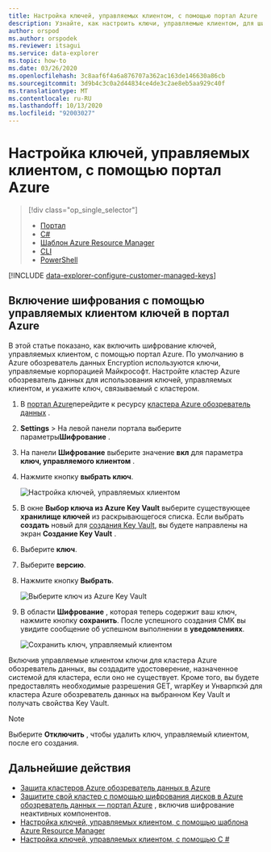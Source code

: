 ```yaml
---
title: Настройка ключей, управляемых клиентом, с помощью портал Azure
description: Узнайте, как настроить ключи, управляемые клиентом, для шифрования данных Azure обозреватель данных с помощью портал Azure.
author: orspod
ms.author: orspodek
ms.reviewer: itsagui
ms.service: data-explorer
ms.topic: how-to
ms.date: 03/26/2020
ms.openlocfilehash: 3c8aaf6f4a6a876707a362ac163de146630a86cb
ms.sourcegitcommit: 3d9b4c3c0a2d44834ce4de3c2ae8eb5aa929c40f
ms.translationtype: MT
ms.contentlocale: ru-RU
ms.lasthandoff: 10/13/2020
ms.locfileid: "92003027"
---
```

# <a name="configure-customer-managed-keys-using-the-azure-portal"></a>Настройка ключей, управляемых клиентом, с помощью портал Azure

> [!div class="op_single_selector"]
> * [Портал](customer-managed-keys-portal.md)
> * [C#](customer-managed-keys-csharp.md)
> * [Шаблон Azure Resource Manager](customer-managed-keys-resource-manager.md)
> * [CLI](customer-managed-keys-cli.md)
> * [PowerShell](customer-managed-keys-powershell.md)

[!INCLUDE [data-explorer-configure-customer-managed-keys](includes/data-explorer-configure-customer-managed-keys.md)]

## <a name="enable-encryption-with-customer-managed-keys-in-the-azure-portal"></a>Включение шифрования с помощью управляемых клиентом ключей в портал Azure

В этой статье показано, как включить шифрование ключей, управляемых клиентом, с помощью портал Azure. По умолчанию в Azure обозреватель данных Encryption используются ключи, управляемые корпорацией Майкрософт. Настройте кластер Azure обозреватель данных для использования ключей, управляемых клиентом, и укажите ключ, связываемый с кластером.

1. В [портал Azure](https://portal.azure.com/)перейдите к ресурсу [кластера Azure обозреватель данных](create-cluster-database-portal.md#create-a-cluster) . 
1. **Settings**  >  На левой панели портала выберите параметры**Шифрование** .
1. На панели **Шифрование** выберите значение **вкл** для параметра **ключ, управляемого клиентом** .
1. Нажмите кнопку **выбрать ключ**.

    ![Настройка ключей, управляемых клиентом](media/customer-managed-keys-portal/cmk-encryption-setting.png)

1. В окне **Выбор ключа из Azure Key Vault** выберите существующее **хранилище ключей** из раскрывающегося списка. Если выбрать **создать** новый для [создания Key Vault](/azure/key-vault/quick-create-portal#create-a-vault), вы будете направлены на экран **Создание Key Vault** .

1. Выберите **ключ**.
1. Выберите **версию**.
1. Нажмите кнопку **Выбрать**.

    ![Выберите ключ из Azure Key Vault](media/customer-managed-keys-portal/cmk-key-vault.png)

1. В области **Шифрование** , которая теперь содержит ваш ключ, нажмите кнопку **сохранить**. После успешного создания CMK вы увидите сообщение об успешном выполнении в **уведомлениях**.

    ![Сохранить ключ, управляемый клиентом](media/customer-managed-keys-portal/cmk-encryption-setting.png)

Включив управляемые клиентом ключи для кластера Azure обозреватель данных, вы создадите удостоверение, назначенное системой для кластера, если оно не существует. Кроме того, вы будете предоставлять необходимые разрешения GET, wrapKey и Унварпкэй для кластера Azure обозреватель данных на выбранном Key Vault и получать свойства Key Vault. 

> [!NOTE]
> Выберите **Отключить** , чтобы удалить ключ, управляемый клиентом, после его создания.

## <a name="next-steps"></a>Дальнейшие действия

* [Защита кластеров Azure обозреватель данных в Azure](security.md)
* [Защитите свой кластер с помощью шифрования дисков в Azure обозреватель данных — портал Azure](cluster-disk-encryption.md) , включив шифрование неактивных компонентов.
* [Настройка ключей, управляемых клиентом, с помощью шаблона Azure Resource Manager](customer-managed-keys-resource-manager.md)
* [Настройка ключей, управляемых клиентом, с помощью C #](customer-managed-keys-csharp.md)



